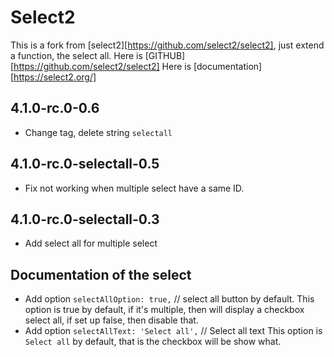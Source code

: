 Select2
=======


This is a fork from [select2][https://github.com/select2/select2], just extend a function, the select all.
Here is [GITHUB][https://github.com/select2/select2]
Here is [documentation][https://select2.org/]

4.1.0-rc.0-0.6
---------
* Change tag, delete string `selectall`

4.1.0-rc.0-selectall-0.5
---------
* Fix not working when multiple select have a same ID.

4.1.0-rc.0-selectall-0.3
---------
* Add select all for multiple select

Documentation of the select
---------

* Add option `selectAllOption: true,` // select all button by default.
    This option is true by default, if it's multiple, then will display a checkbox select all, if set up false, then disable that.
* Add option `selectAllText: 'Select all',` // Select all text
    This option is `Select all` by default, that is the checkbox will be show what.
